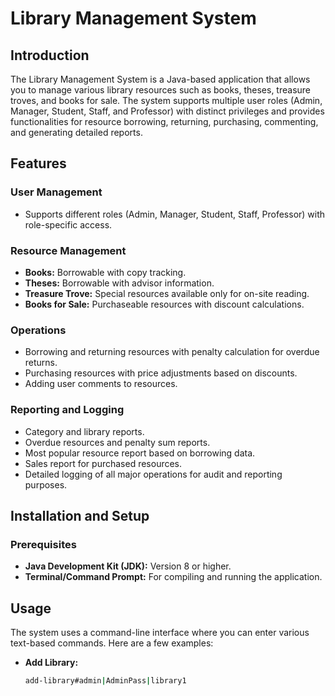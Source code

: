 # Library Management System

## Introduction

The Library Management System is a Java-based application that allows you to manage various library resources such as books, theses, treasure troves, and books for sale. The system supports multiple user roles (Admin, Manager, Student, Staff, and Professor) with distinct privileges and provides functionalities for resource borrowing, returning, purchasing, commenting, and generating detailed reports.

## Features

### User Management
- Supports different roles (Admin, Manager, Student, Staff, Professor) with role-specific access.

### Resource Management
- **Books:** Borrowable with copy tracking.
- **Theses:** Borrowable with advisor information.
- **Treasure Trove:** Special resources available only for on-site reading.
- **Books for Sale:** Purchaseable resources with discount calculations.

### Operations
- Borrowing and returning resources with penalty calculation for overdue returns.
- Purchasing resources with price adjustments based on discounts.
- Adding user comments to resources.

### Reporting and Logging
- Category and library reports.
- Overdue resources and penalty sum reports.
- Most popular resource report based on borrowing data.
- Sales report for purchased resources.
- Detailed logging of all major operations for audit and reporting purposes.

## Installation and Setup

### Prerequisites
- **Java Development Kit (JDK):** Version 8 or higher.
- **Terminal/Command Prompt:** For compiling and running the application.

## Usage

The system uses a command-line interface where you can enter various text-based commands. Here are a few examples:

- **Add Library:**
  ```bash
  add-library#admin|AdminPass|library1
